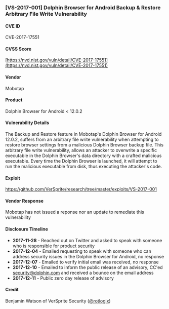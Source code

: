 ### [VS-2017-001] Dolphin Browser for Android Backup & Restore Arbitrary File Write Vulnerability
#### CVE ID
CVE-2017-17551

#### CVSS Score
[https://nvd.nist.gov/vuln/detail/CVE-2017-17551](https://nvd.nist.gov/vuln/detail/CVE-2017-17551)

#### Vendor
Mobotap

#### Product
Dolphin Browser for Android < 12.0.2

#### Vulnerability Details
The Backup and Restore feature in Mobotap's Dolphin Browser for Android 12.0.2, suffers from an arbitrary file write vulnerability when attempting to restore browser settings from a malicious Dolphin Browser backup file. This arbitrary file write vulnerability, allows an attacker to overwrite a specific executable in the Dolphin Browser's data directory with a crafted malicious executable. Every time the Dolphin Browser is launched, it will attempt to run the malicious executable from disk, thus executing the attacker's code.

#### Exploit
https://github.com/VerSprite/research/tree/master/exploits/VS-2017-001

#### Vendor Response
Mobotap has not issued a reponse nor an update to remediate this vulnerability 

#### Disclosure Timeline

* **2017-11-28** - Reached out on Twitter and asked to speak with someone who is responsible for product security
* **2017-12-04** - Emailed requesting to speak with someone who can address security issues in the Dolphin Browser for Android, no response
* **2017-12-07** - Emailed to verify initial email was received, no response
* **2017-12-10** - Emailed to inform the public release of an advisory, CC'ed security@dolphin.com and received a bounce on the email address
* **2017-12-11** - Public zero day release of advisory

#### Credit
Benjamin Watson of VerSprite Security
([@rotlogix](https://twitter.com/rotlogix))
